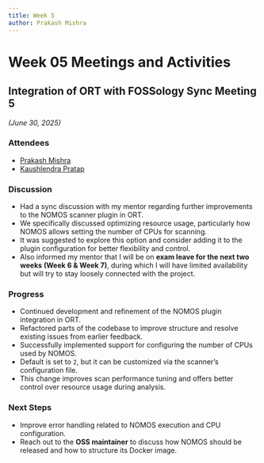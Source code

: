 ```yaml
---
title: Week 5
author: Prakash Mishra
---
```

<!--
SPDX-License-Identifier: CC-BY-SA-4.0

SPDX-FileCopyrightText: 2025 Prakash Mishra <prakashmishra9921@gmail.com>
-->

# Week 05 Meetings and Activities

## Integration of ORT with FOSSology Sync Meeting 5

*(June 30, 2025)*

### Attendees

- [Prakash Mishra](https://github.com/Prakash-Mishra-9ghz)
- [Kaushlendra Pratap](https://github.com/Kaushl2208)

### Discussion

- Had a sync discussion with my mentor regarding further improvements to the NOMOS scanner plugin in ORT.
- We specifically discussed optimizing resource usage, particularly how NOMOS allows setting the number of CPUs for scanning.
- It was suggested to explore this option and consider adding it to the plugin configuration for better flexibility and control.
- Also informed my mentor that I will be on **exam leave for the next two weeks (Week 6 & Week 7)**, during which I will have limited availability but will try to stay loosely connected with the project.

### Progress

- Continued development and refinement of the NOMOS plugin integration in ORT.
- Refactored parts of the codebase to improve structure and resolve existing issues from earlier feedback.
- Successfully implemented support for configuring the number of CPUs used by NOMOS.
- Default is set to `2`, but it can be customized via the scanner’s configuration file.
- This change improves scan performance tuning and offers better control over resource usage during analysis.

### Next Steps

- Improve error handling related to NOMOS execution and CPU configuration.
- Reach out to the **OSS maintainer** to discuss how NOMOS should be released and how to structure its Docker image.
